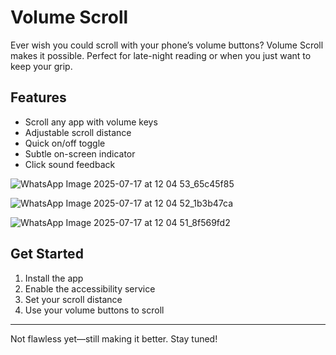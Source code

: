 # Volume Scroll

Ever wish you could scroll with your phone’s volume buttons? Volume Scroll makes it possible. Perfect for late-night reading or when you just want to keep your grip.

## Features
- Scroll any app with volume keys
- Adjustable scroll distance
- Quick on/off toggle
- Subtle on-screen indicator
- Click sound feedback

![WhatsApp Image 2025-07-17 at 12 04 53_65c45f85](https://github.com/user-attachments/assets/52206f4a-13d3-44cd-b567-f5588d0a591c)

![WhatsApp Image 2025-07-17 at 12 04 52_1b3b47ca](https://github.com/user-attachments/assets/989ee909-f3a4-4e90-aacf-e518db585900)

![WhatsApp Image 2025-07-17 at 12 04 51_8f569fd2](https://github.com/user-attachments/assets/e18c27e0-7756-4cba-afaa-dc6eeb7e2329)


## Get Started
1. Install the app
2. Enable the accessibility service
3. Set your scroll distance
4. Use your volume buttons to scroll

---

Not flawless yet—still making it better. Stay tuned! 
